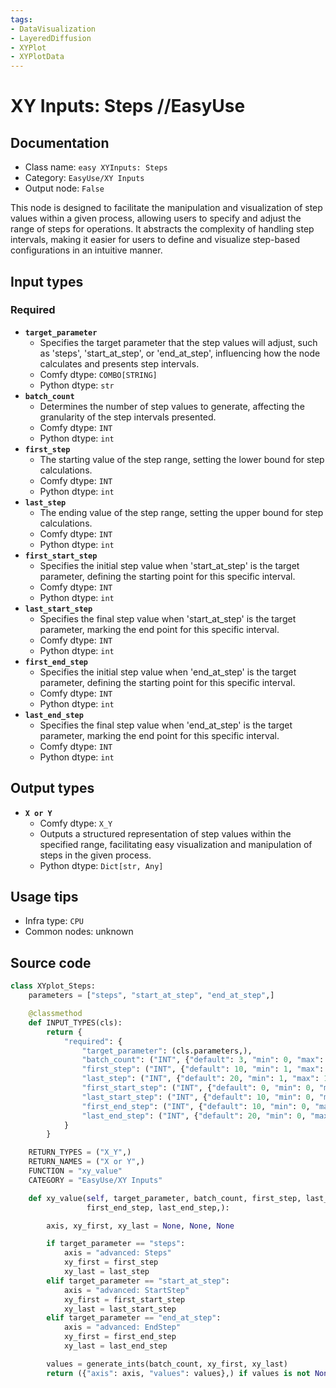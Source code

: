 ```yaml
---
tags:
- DataVisualization
- LayeredDiffusion
- XYPlot
- XYPlotData
---
```


# XY Inputs: Steps //EasyUse
## Documentation
- Class name: `easy XYInputs: Steps`
- Category: `EasyUse/XY Inputs`
- Output node: `False`

This node is designed to facilitate the manipulation and visualization of step values within a given process, allowing users to specify and adjust the range of steps for operations. It abstracts the complexity of handling step intervals, making it easier for users to define and visualize step-based configurations in an intuitive manner.
## Input types
### Required
- **`target_parameter`**
    - Specifies the target parameter that the step values will adjust, such as 'steps', 'start_at_step', or 'end_at_step', influencing how the node calculates and presents step intervals.
    - Comfy dtype: `COMBO[STRING]`
    - Python dtype: `str`
- **`batch_count`**
    - Determines the number of step values to generate, affecting the granularity of the step intervals presented.
    - Comfy dtype: `INT`
    - Python dtype: `int`
- **`first_step`**
    - The starting value of the step range, setting the lower bound for step calculations.
    - Comfy dtype: `INT`
    - Python dtype: `int`
- **`last_step`**
    - The ending value of the step range, setting the upper bound for step calculations.
    - Comfy dtype: `INT`
    - Python dtype: `int`
- **`first_start_step`**
    - Specifies the initial step value when 'start_at_step' is the target parameter, defining the starting point for this specific interval.
    - Comfy dtype: `INT`
    - Python dtype: `int`
- **`last_start_step`**
    - Specifies the final step value when 'start_at_step' is the target parameter, marking the end point for this specific interval.
    - Comfy dtype: `INT`
    - Python dtype: `int`
- **`first_end_step`**
    - Specifies the initial step value when 'end_at_step' is the target parameter, defining the starting point for this specific interval.
    - Comfy dtype: `INT`
    - Python dtype: `int`
- **`last_end_step`**
    - Specifies the final step value when 'end_at_step' is the target parameter, marking the end point for this specific interval.
    - Comfy dtype: `INT`
    - Python dtype: `int`
## Output types
- **`X or Y`**
    - Comfy dtype: `X_Y`
    - Outputs a structured representation of step values within the specified range, facilitating easy visualization and manipulation of steps in the given process.
    - Python dtype: `Dict[str, Any]`
## Usage tips
- Infra type: `CPU`
- Common nodes: unknown


## Source code
```python
class XYplot_Steps:
    parameters = ["steps", "start_at_step", "end_at_step",]

    @classmethod
    def INPUT_TYPES(cls):
        return {
            "required": {
                "target_parameter": (cls.parameters,),
                "batch_count": ("INT", {"default": 3, "min": 0, "max": 50}),
                "first_step": ("INT", {"default": 10, "min": 1, "max": 10000}),
                "last_step": ("INT", {"default": 20, "min": 1, "max": 10000}),
                "first_start_step": ("INT", {"default": 0, "min": 0, "max": 10000}),
                "last_start_step": ("INT", {"default": 10, "min": 0, "max": 10000}),
                "first_end_step": ("INT", {"default": 10, "min": 0, "max": 10000}),
                "last_end_step": ("INT", {"default": 20, "min": 0, "max": 10000}),
            }
        }

    RETURN_TYPES = ("X_Y",)
    RETURN_NAMES = ("X or Y",)
    FUNCTION = "xy_value"
    CATEGORY = "EasyUse/XY Inputs"

    def xy_value(self, target_parameter, batch_count, first_step, last_step, first_start_step, last_start_step,
                 first_end_step, last_end_step,):

        axis, xy_first, xy_last = None, None, None

        if target_parameter == "steps":
            axis = "advanced: Steps"
            xy_first = first_step
            xy_last = last_step
        elif target_parameter == "start_at_step":
            axis = "advanced: StartStep"
            xy_first = first_start_step
            xy_last = last_start_step
        elif target_parameter == "end_at_step":
            axis = "advanced: EndStep"
            xy_first = first_end_step
            xy_last = last_end_step

        values = generate_ints(batch_count, xy_first, xy_last)
        return ({"axis": axis, "values": values},) if values is not None else (None,)

```
